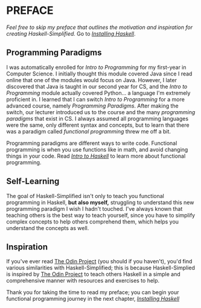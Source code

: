 <head>
    <base href="https://ibnaleem.github.io/Haskell-Simplified/Introduction/" />
</head>

# PREFACE

_Feel free to skip my preface that outlines the motivation and inspiration for creating Haskell-Simplified._ Go to *[Installing Haskell](./01-Installing%20Haskell)*.

## Programming Paradigms
I was automatically enrolled for *Intro to Programming* for my first-year in Computer Science. I initially thought this module covered Java since I read online that one of the modules would focus on Java. However, I later discovered that Java is taught in our second year for CS, and the *Intro to Programming* module actually covered Python... a language I'm extremely proficient in. I learned that I can switch *Intro to Programming* for a more advanced course, namely *Programming Paradigms*. After making the switch, our lecturer introduced us to the course and the many *programming paradigms* that exist in CS. I always assumed all programming languages were the same, only different syntax and concepts, but to learn that there was a paradigm called *functional programming* threw me off a bit.

Programming paradigms are different ways to write code. Functional programming is when you use functions like in math, and avoid changing things in your code. Read *[Intro to Haskell](./03-Intro%20to%20Haskell)* to learn more about functional programming.

## Self-Learning
The goal of Haskell-Simplified isn't only to teach you functional programming in Haskell, **but also myself,** struggling to understand this new programming paradigm I wish I hadn't touched. I've always known that teaching others is the best way to teach yourself, since you have to simplify complex concepts to help others comprehend them, which helps you understand the concepts as well. 

## Inspiration
If you've ever read [The Odin Project](https://theodinproject.com) (you should if you haven't), you'd find various similarities with Haskell-Simplified; this is because Haskell-Simplied is inspired by [The Odin Project](https://theodinproject.com) to teach others Haskell in a simple and comprehensive manner with resources and exercises to help.

Thank you for taking the time to read my preface; you can begin your functional programming journey in the next chapter, *[Installing Haskell](./01-Installing%20Haskell)* 
